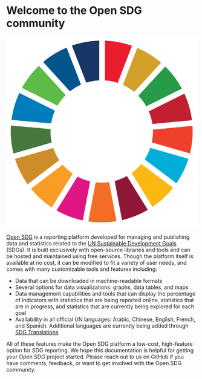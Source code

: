 <h1>Welcome to the Open SDG community</h1>

<img class="wheel" alt="UN SDG Colour Wheel" src="img/SDG Wheel_Transparent.png" />

[Open SDG](https://github.com/open-sdg/open-sdg) is a reporting platform developed for managing and publishing data and statistics related to the [UN Sustainable Development Goals](https://www.un.org/sustainabledevelopment/sustainable-development-goals/) (SDGs). It is built exclusively with open-source libraries and tools and can be hosted and maintained using free services. Though the platform itself is available at no cost, it can be modified to fit a variety of user needs, and comes with many customizable tools and features including:

* Data that can be downloaded in machine-readable formats
* Several options for data visualizations: graphs, data tables, and maps
* Data management capabilities and tools that can display the percentage of indicators with statistics that are being reported online, statistics that are in progress, and statistics that are currently being explored for each goal
* Availability in  all official UN languages: Arabic, Chinese, English, French, and Spanish. Additional languages are currently being added through [SDG Translations](https://open-sdg.github.io/sdg-translations/)

All of these features make the Open SDG platform a low-cost, high-feature option for SDG reporting. We hope this documentation is helpful for getting your Open SDG project started. Please reach out to us on GitHub if you have comments, feedback, or want to get involved with the Open SDG community.


